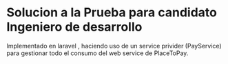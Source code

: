 <h1>Solucion  a la Prueba para candidato Ingeniero de desarrollo </h1>
<p> Implementado en laravel , haciendo uso de un service privider (PayService) para gestionar 
todo el consumo del web service de PlaceToPay.</p>
